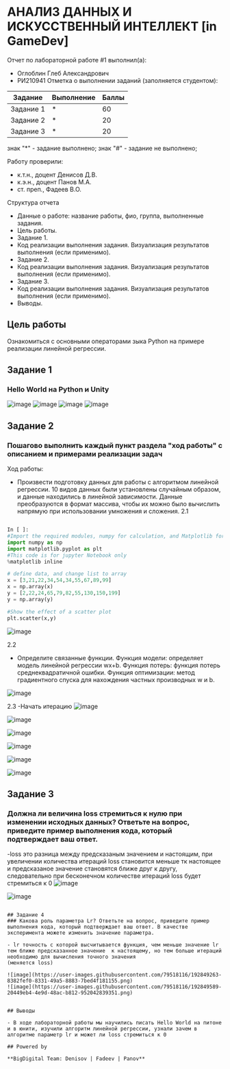 # АНАЛИЗ ДАННЫХ И ИСКУССТВЕННЫЙ ИНТЕЛЛЕКТ [in GameDev]
Отчет по лабораторной работе #1 выполнил(а):
- Оглоблин Глеб Александрович
- РИ210941
Отметка о выполнении заданий (заполняется студентом):

| Задание | Выполнение | Баллы |
| ------ | ------ | ------ |
| Задание 1 | * | 60 |
| Задание 2 | * | 20 |
| Задание 3 | * | 20 |

знак "*" - задание выполнено; знак "#" - задание не выполнено;

Работу проверили:
- к.т.н., доцент Денисов Д.В.
- к.э.н., доцент Панов М.А.
- ст. преп., Фадеев В.О.

Структура отчета

- Данные о работе: название работы, фио, группа, выполненные задания.
- Цель работы.
- Задание 1.
- Код реализации выполнения задания. Визуализация результатов выполнения (если применимо).
- Задание 2.
- Код реализации выполнения задания. Визуализация результатов выполнения (если применимо).
- Задание 3.
- Код реализации выполнения задания. Визуализация результатов выполнения (если применимо).
- Выводы.

## Цель работы
Ознакомиться с основными операторами зыка Python на примере реализации линейной регрессии.

## Задание 1
### Hello World на Python и Unity
![image](https://user-images.githubusercontent.com/79518116/192587228-34c4bfcf-5597-44b6-bc25-c150c77e48d9.png)
![image](https://user-images.githubusercontent.com/79518116/192587486-dc00b672-1acc-4a1c-8137-3673dca26472.png)
![image](https://user-images.githubusercontent.com/79518116/192587562-19c14e5f-bbfb-4426-8595-f54b1e30742e.png)
![image](https://user-images.githubusercontent.com/79518116/192587675-44e4bbb4-0aab-4e56-97cd-1729567f5018.png)



## Задание 2
### Пошагово выполнить каждый пункт раздела "ход работы" с описанием и примерами реализации задач
Ход работы:
- Произвести подготовку данных для работы с алгоритмом линейной регрессии. 10 видов данных были установлены случайным образом, и данные находились в линейной зависимости. Данные преобразуются в формат массива, чтобы их можно было вычислить напрямую при использовании умножения и сложения.
2.1

```py

In [ ]:
#Import the required modules, numpy for calculation, and Matplotlib for drawing
import numpy as np
import matplotlib.pyplot as plt
#This code is for jupyter Notebook only
%matplotlib inline

# define data, and change list to array
x = [3,21,22,34,54,34,55,67,89,99]
x = np.array(x)
y = [2,22,24,65,79,82,55,130,150,199]
y = np.array(y)

#Show the effect of a scatter plot
plt.scatter(x,y)

```
![image](https://user-images.githubusercontent.com/79518116/192839375-bdeb99ab-5c41-42ad-b9df-f5971cd9d810.png)

2.2
- Определите связанные функции. Функция модели: определяет модель линейной регрессии wx+b. Функция потерь: функция потерь среднеквадратичной ошибки. Функция оптимизации: метод градиентного спуска для нахождения частных производных w и b.

![image](https://user-images.githubusercontent.com/79518116/192843057-397f4279-bc3f-4117-9a40-6e3f71aca199.png)

2.3
-Начать итерацию
![image](https://user-images.githubusercontent.com/79518116/192843923-4921f27a-2f4d-4e5d-9101-302f6858a006.png)

![image](https://user-images.githubusercontent.com/79518116/192844308-49806504-f543-41de-a400-1622d7411f5d.png)

![image](https://user-images.githubusercontent.com/79518116/192844464-15778c68-1320-4070-94cb-7fcbb1834f5c.png)

![image](https://user-images.githubusercontent.com/79518116/192844581-bb2898b8-4753-41a9-9dbb-801054e2c662.png)

![image](https://user-images.githubusercontent.com/79518116/192844703-8fc00bea-2280-4207-8aef-22e1893d8a43.png)

![image](https://user-images.githubusercontent.com/79518116/192844793-193a3579-0255-4b1c-bbb1-af25bda0362b.png)


## Задание 3
### Должна ли величина loss стремиться к нулю при изменении исходных данных? Ответьте на вопрос, приведите пример выполнения кода, который подтверждает ваш ответ.

-loss это разница между предсказаным значением и настоящим, при увеличении количества итераций loss становится меньше тк настоящее и предсказаное значение становятся ближе друг к другу, следовательно при бесконечном количестве итераций loss будет стремиться к 0
![image](https://user-images.githubusercontent.com/79518116/192847802-f52ba610-0ffb-4ded-80f7-b0b1e527af80.png)

![image](https://user-images.githubusercontent.com/79518116/192847872-d2410832-f182-4ba3-93e7-1fa18a88347c.png)


```

## Задание 4
### Какова роль параметра Lr? Ответьте на вопрос, приведите пример выполнения кода, который подтверждает ваш ответ. В качестве эксперимента можете изменить значение параметра.

- lr точность с которой высчитывается функция, чем меньше значение lr тем ближе предсказанное значение  к настоящему, но тем больше итераций необходимо для вычисления точного значения
(меняется loss)

![image](https://user-images.githubusercontent.com/79518116/192849263-8382fef0-8331-49a5-8883-7bed4f181155.png)
![image](https://user-images.githubusercontent.com/79518116/192849589-20449eb4-4e9d-48ac-b812-952042839351.png)


## Выводы

- В ходе лабораторной работы мы научились писать Hello World на питоне и в юнити, изучили алгоритм линейной регрессии, узнали зачем в алгоритме параметр lr и может ли loss стремиться к 0

## Powered by

**BigDigital Team: Denisov | Fadeev | Panov**
